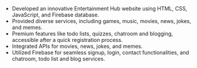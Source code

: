- Developed an innovative Entertainment Hub website using HTML, CSS, JavaScript, and Firebase database.
- Provided diverse services, including games, music, movies, news, jokes, and memes.
- Premium features like todo lists, quizzes, chatroom and blogging, accessible after a quick registration process. 
- Integrated APIs for movies, news, jokes, and memes.
- Utilized Firebase for seamless signup, login, contact functionalities, and chatroom, todo list and blog services.
